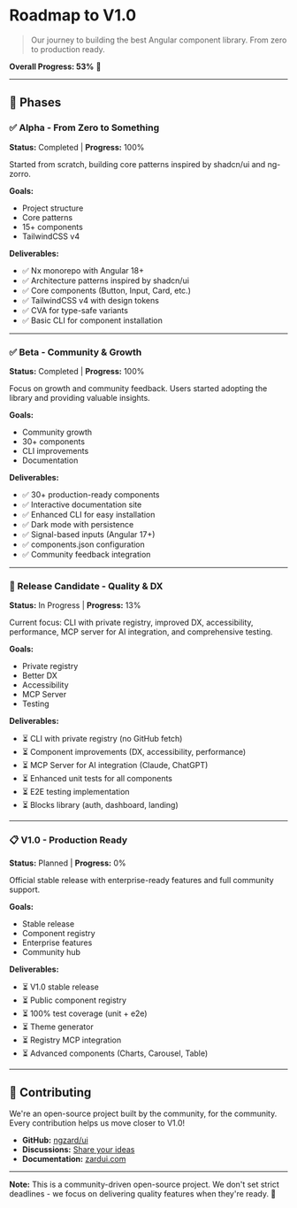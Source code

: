 # Roadmap to V1.0

> Our journey to building the best Angular component library. From zero to production ready.

**Overall Progress: 53%** 🚀

---

## 🎯 Phases

### ✅ Alpha - From Zero to Something
**Status:** Completed | **Progress:** 100%

Started from scratch, building core patterns inspired by shadcn/ui and ng-zorro.

**Goals:**
- Project structure
- Core patterns
- 15+ components
- TailwindCSS v4

**Deliverables:**
- ✅ Nx monorepo with Angular 18+
- ✅ Architecture patterns inspired by shadcn/ui
- ✅ Core components (Button, Input, Card, etc.)
- ✅ TailwindCSS v4 with design tokens
- ✅ CVA for type-safe variants
- ✅ Basic CLI for component installation

---

### ✅ Beta - Community & Growth
**Status:** Completed | **Progress:** 100%

Focus on growth and community feedback. Users started adopting the library and providing valuable insights.

**Goals:**
- Community growth
- 30+ components
- CLI improvements
- Documentation

**Deliverables:**
- ✅ 30+ production-ready components
- ✅ Interactive documentation site
- ✅ Enhanced CLI for easy installation
- ✅ Dark mode with persistence
- ✅ Signal-based inputs (Angular 17+)
- ✅ components.json configuration
- ✅ Community feedback integration

---

### 🔄 Release Candidate - Quality & DX
**Status:** In Progress | **Progress:** 13%

Current focus: CLI with private registry, improved DX, accessibility, performance, MCP server for AI integration, and comprehensive testing.

**Goals:**
- Private registry
- Better DX
- Accessibility
- MCP Server
- Testing

**Deliverables:**
- ⏳ CLI with private registry (no GitHub fetch)
- ⏳ Component improvements (DX, accessibility, performance)
- ⏳ MCP Server for AI integration (Claude, ChatGPT)
- ⏳ Enhanced unit tests for all components
- ⏳ E2E testing implementation
- ⏳ Blocks library (auth, dashboard, landing)

---

### 📋 V1.0 - Production Ready
**Status:** Planned | **Progress:** 0%

Official stable release with enterprise-ready features and full community support.

**Goals:**
- Stable release
- Component registry
- Enterprise features
- Community hub

**Deliverables:**
- ⏳ V1.0 stable release
- ⏳ Public component registry
- ⏳ 100% test coverage (unit + e2e)
- ⏳ Theme generator
- ⏳ Registry MCP integration
- ⏳ Advanced components (Charts, Carousel, Table)

---

## 🤝 Contributing

We're an open-source project built by the community, for the community. Every contribution helps us move closer to V1.0!

- **GitHub:** [ngzard/ui](https://github.com/ngzard/ui)
- **Discussions:** [Share your ideas](https://github.com/ngzard/ui/discussions)
- **Documentation:** [zardui.com](https://zardui.com)

---

**Note:** This is a community-driven open-source project. We don't set strict deadlines - we focus on delivering quality features when they're ready. 💙

